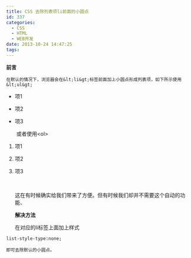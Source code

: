 ```yaml
---
title: CSS 去除列表项li前面的小圆点
id: 337
categories:
  - CSS
  - HTML
  - WEB开发
date: 2013-10-24 14:47:25
tags:
---
```


**前言**

	在默认的情况下，浏览器会在&lt;li&gt;标签前面加上小圆点形成列表项，如下所示使用&lt;ul&gt;

*   项1
*   项2
*   项3

	&nbsp;或者使用&lt;ol&gt;

1.  项1
2.  项2
3.  项3

	&nbsp;

	这在有时候确实给我们带来了方便。但有时候我们却并不需要这个自动的功能、

	**解决方法**

	在对应的li标签上面加上样式

```
list-style-type:none;

 ```

	即可去除默认的小圆点。